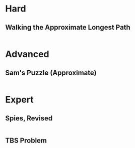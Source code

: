 # Hard

## Walking the Approximate Longest Path

```python

```

# Advanced

## Sam's Puzzle (Approximate)

```python

```

# Expert

## Spies, Revised

```python

```

## TBS Problem

```python

```